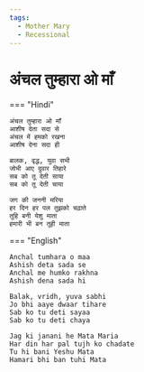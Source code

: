 ```yaml
---
tags:
  - Mother Mary
  - Recessional
---
```

  
# अंचल तुम्हारा ओ माँ  

=== "Hindi"

    अंचल तुम्हारा ओ माँ  
    आशीष देता सदा से  
    अंचल में हमको रखना  
    आशीष देना सदा ही  

    बालक, वृद्ध, युवा सभी  
    जोभी आए दुवार तिहारे  
    सब को तू देती साया  
    सब को तू देती चाया  

    जग की जननी मरिया  
    हर दिन हर पल तुझको चढ़ाते  
    तुहि बनी येशु माता  
    हमारी भी बन तूही माता  

=== "English"

    Anchal tumhara o maa  
    Ashish deta sada se  
    Anchal me humko rakhna  
    Ashish dena sada hi  

    Balak, vridh, yuva sabhi  
    Jo bhi aaye dwaar tihare  
    Sab ko tu deti sayaa  
    Sab ko tu deti chaya  
 
    Jag ki janani he Mata Maria  
    Har din har pal tujh ko chadate  
    Tu hi bani Yeshu Mata  
    Hamari bhi ban tuhi Mata  